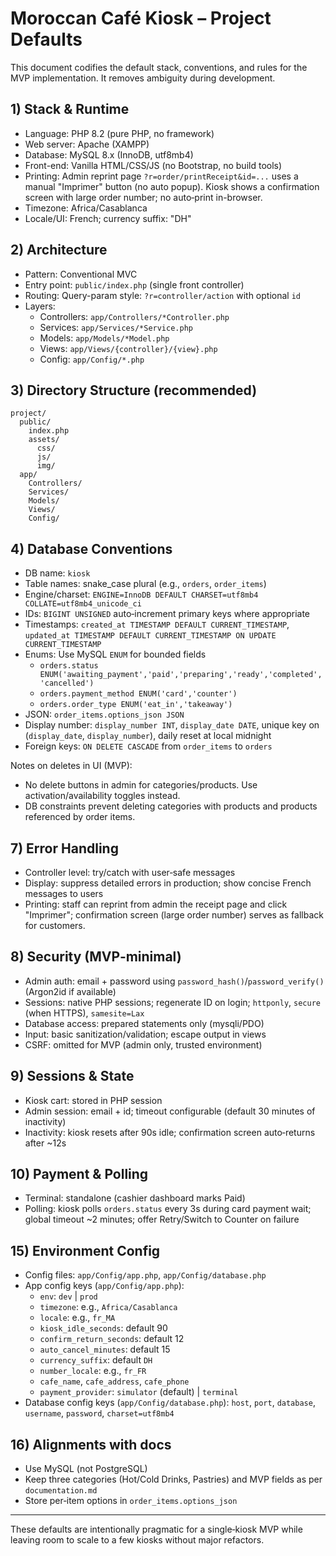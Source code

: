 # Moroccan Café Kiosk – Project Defaults

This document codifies the default stack, conventions, and rules for the MVP implementation. It removes ambiguity during development.

## 1) Stack & Runtime
- Language: PHP 8.2 (pure PHP, no framework)
- Web server: Apache (XAMPP)
- Database: MySQL 8.x (InnoDB, utf8mb4)
- Front-end: Vanilla HTML/CSS/JS (no Bootstrap, no build tools)
- Printing: Admin reprint page `?r=order/printReceipt&id=...` uses a manual "Imprimer" button (no auto popup). Kiosk shows a confirmation screen with large order number; no auto‑print in-browser.
- Timezone: Africa/Casablanca
- Locale/UI: French; currency suffix: "DH"

## 2) Architecture
- Pattern: Conventional MVC
- Entry point: `public/index.php` (single front controller)
- Routing: Query-param style: `?r=controller/action` with optional `id`
- Layers:
  - Controllers: `app/Controllers/*Controller.php`
  - Services: `app/Services/*Service.php`
  - Models: `app/Models/*Model.php`
  - Views: `app/Views/{controller}/{view}.php`
  - Config: `app/Config/*.php`

## 3) Directory Structure (recommended)
```
project/
  public/
    index.php
    assets/
      css/
      js/
      img/
  app/
    Controllers/
    Services/
    Models/
    Views/
    Config/
```

## 4) Database Conventions
- DB name: `kiosk`
- Table names: snake_case plural (e.g., `orders`, `order_items`)
- Engine/charset: `ENGINE=InnoDB DEFAULT CHARSET=utf8mb4 COLLATE=utf8mb4_unicode_ci`
- IDs: `BIGINT UNSIGNED` auto‑increment primary keys where appropriate
- Timestamps: `created_at TIMESTAMP DEFAULT CURRENT_TIMESTAMP`, `updated_at TIMESTAMP DEFAULT CURRENT_TIMESTAMP ON UPDATE CURRENT_TIMESTAMP`
- Enums: Use MySQL `ENUM` for bounded fields
  - `orders.status ENUM('awaiting_payment','paid','preparing','ready','completed','cancelled')`
  - `orders.payment_method ENUM('card','counter')`
  - `orders.order_type ENUM('eat_in','takeaway')`
- JSON: `order_items.options_json JSON`
- Display number: `display_number INT`, `display_date DATE`, unique key on (`display_date`, `display_number`), daily reset at local midnight
- Foreign keys: `ON DELETE CASCADE` from `order_items` to `orders`

Notes on deletes in UI (MVP):
- No delete buttons in admin for categories/products. Use activation/availability toggles instead.
- DB constraints prevent deleting categories with products and products referenced by order items.

## 7) Error Handling
- Controller level: try/catch with user‑safe messages
- Display: suppress detailed errors in production; show concise French messages to users
- Printing: staff can reprint from admin the receipt page and click "Imprimer"; confirmation screen (large order number) serves as fallback for customers.

## 8) Security (MVP‑minimal)
- Admin auth: email + password using `password_hash()`/`password_verify()` (Argon2id if available)
- Sessions: native PHP sessions; regenerate ID on login; `httponly`, `secure` (when HTTPS), `samesite=Lax`
- Database access: prepared statements only (mysqli/PDO)
- Input: basic sanitization/validation; escape output in views
- CSRF: omitted for MVP (admin only, trusted environment)

## 9) Sessions & State
- Kiosk cart: stored in PHP session
- Admin session: email + id; timeout configurable (default 30 minutes of inactivity)
- Inactivity: kiosk resets after 90s idle; confirmation screen auto‑returns after ~12s

## 10) Payment & Polling
- Terminal: standalone (cashier dashboard marks Paid)
- Polling: kiosk polls `orders.status` every 3s during card payment wait; global timeout ~2 minutes; offer Retry/Switch to Counter on failure

## 15) Environment Config
- Config files: `app/Config/app.php`, `app/Config/database.php`
- App config keys (`app/Config/app.php`):
  - `env`: `dev` | `prod`
  - `timezone`: e.g., `Africa/Casablanca`
  - `locale`: e.g., `fr_MA`
  - `kiosk_idle_seconds`: default 90
  - `confirm_return_seconds`: default 12
  - `auto_cancel_minutes`: default 15
  - `currency_suffix`: default `DH`
  - `number_locale`: e.g., `fr_FR`
  - `cafe_name`, `cafe_address`, `cafe_phone`
  - `payment_provider`: `simulator` (default) | `terminal`
- Database config keys (`app/Config/database.php`): `host`, `port`, `database`, `username`, `password`, `charset=utf8mb4`

## 16) Alignments with docs
- Use MySQL (not PostgreSQL)
- Keep three categories (Hot/Cold Drinks, Pastries) and MVP fields as per `documentation.md`
- Store per‑item options in `order_items.options_json`

---
These defaults are intentionally pragmatic for a single‑kiosk MVP while leaving room to scale to a few kiosks without major refactors.
